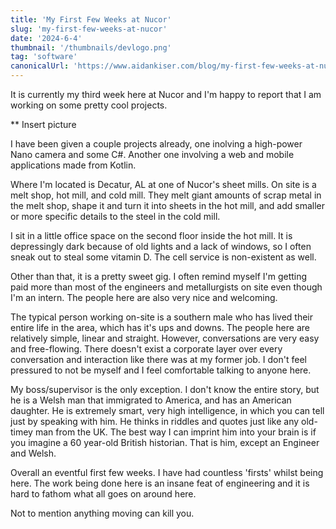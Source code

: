 ```yaml
---
title: 'My First Few Weeks at Nucor'
slug: 'my-first-few-weeks-at-nucor'
date: '2024-6-4'
thumbnail: '/thumbnails/devlogo.png'
tag: 'software'
canonicalUrl: 'https://www.aidankiser.com/blog/my-first-few-weeks-at-nucor/'
---
```


It is currently my third week here at Nucor and I'm happy to report that I am working on some pretty cool projects.

** Insert picture

 I have been given a couple projects already, one inolving a high-power Nano camera and some C#. Another one involving a web and mobile applications made from Kotlin. 

Where I'm located is Decatur, AL at one of Nucor's sheet mills. On site is a melt shop, hot mill, and cold mill. They melt giant amounts of scrap metal in the melt shop, shape it and turn it into sheets in the hot mill, and add smaller or more specific details to the steel in the cold mill. 

I sit in a little office space on the second floor inside the hot mill. It is depressingly dark because of old lights and a lack of windows, so I often sneak out to steal some vitamin D. The cell service is non-existent as well.

Other than that, it is a pretty sweet gig. I often remind myself I'm getting paid more than most of the engineers and metallurgists on site even though I'm an intern. The people here are also very nice and welcoming.

The typical person working on-site is a southern male who has lived their entire life in the area, which has it's ups and downs. The people here are relatively simple, linear and straight. However, conversations are very easy and free-flowing. There doesn't exist a corporate layer over every conversation and interaction like there was at my former job. I don't feel pressured to not be myself and I feel comfortable talking to anyone here.

My boss/supervisor is the only exception. I don't know the entire story, but he is a Welsh man that immigrated to America, and has an American daughter. He is extremely smart, very high intelligence, in which you can tell just by speaking with him. He thinks in riddles and quotes just like any old-timey man from the UK. The best way I can imprint him into your brain is if you imagine a 60 year-old British historian. That is him, except an Engineer and Welsh.

Overall an eventful first few weeks. I have had countless 'firsts' whilst being here. The work being done here is an insane feat of engineering and it is hard to fathom what all goes on around here. 

Not to mention anything moving can kill you.